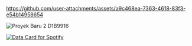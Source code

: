 

https://github.com/user-attachments/assets/a9c468ea-7363-4618-83f3-e54b14958654


![Proyek Baru 2  D1B9916](https://github.com/user-attachments/assets/5f2eb902-1124-4a7d-b84e-93cfbb98001f)

<a href="https://data-card-for-spotify.herokuapp.com/card?user_id=31aec54igp4znybywzumpehfnh6y">
  <img src="https://data-card-for-spotify.herokuapp.com/api/card?user_id=31aec54igp4znybywzumpehfnh6y" alt="Data Card for Spotify">
</a>
